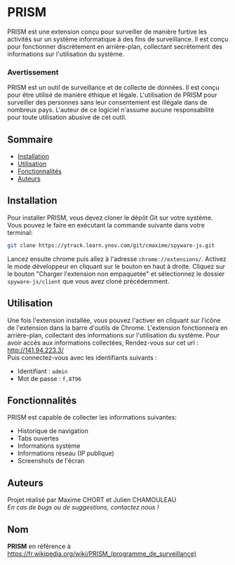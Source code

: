# PRISM 
PRISM est une extension conçu pour surveiller de manière furtive les activités sur un système informatique à des fins de surveillance. Il est conçu pour fonctionner discrètement en arrière-plan, collectant secrètement des informations sur l'utilisation du système.

### Avertissement
PRISM est un outil de surveillance et de collecte de données. Il est conçu pour être utilisé de manière éthique et légale. L'utilisation de PRISM pour surveiller des personnes sans leur consentement est illégale dans de nombreux pays. L'auteur de ce logiciel n'assume aucune responsabilité pour toute utilisation abusive de cet outil.

## Sommaire
- [Installation](#installation)
- [Utilisation](#utilisation)
- [Fonctionnalités](#fonctionnalités)
- [Auteurs](#Auteurs)

## Installation
Pour installer PRISM, vous devez cloner le dépôt Git sur votre système. Vous pouvez le faire en exécutant la commande suivante dans votre terminal:
```bash
git clone https://ytrack.learn.ynov.com/git/cmaxime/spyware-js.git
```

Lancez ensuite chrome puis allez à l'adresse `chrome://extensions/`. Activez le mode développeur en cliquant sur le bouton en haut à droite. Cliquez sur le bouton "Charger l'extension non empaquetée" et sélectionnez le dossier `spyware-js/client` que vous avez cloné précédemment.

## Utilisation
Une fois l'extension installée, vous pouvez l'activer en cliquant sur l'icône de l'extension dans la barre d'outils de Chrome. L'extension fonctionnera en arrière-plan, collectant des informations sur l'utilisation du système. Pour avoir accès aux informations collectées, Rendez-vous sur cet url : http://141.94.223.3/  
Puis connectez-vous avec les identifiants suivants :
- Identifiant : `admin`
- Mot de passe : `f,8T96`

## Fonctionnalités
PRISM est capable de collecter les informations suivantes:
- Historique de navigation
- Tabs ouvertes
- Informations système
- Informations réseau (IP publique)
- Screenshots de l'écran

## Auteurs
Projet réalisé par Maxime CHORT et Julien CHAMOULEAU  
*En cas de bugs ou de suggestions, contactez nous !*


## Nom
**PRISM** en référence à https://fr.wikipedia.org/wiki/PRISM_(programme_de_surveillance)

